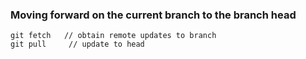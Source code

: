 ### Moving forward on the current branch to the branch head
```
git fetch   // obtain remote updates to branch
git pull     // update to head
```
